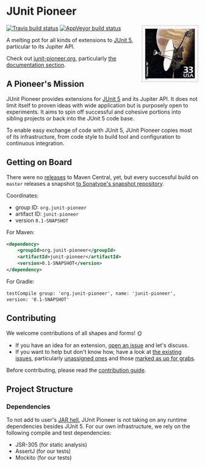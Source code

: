 # JUnit Pioneer

<img src="docs/project-logo.jpg" align="right" width="150px"/>

[![Travis build status](https://api.travis-ci.org/junit-pioneer/junit-pioneer.svg?branch=master)](https://travis-ci.org/junit-pioneer/junit-pioneer)
[![AppVeyor build status](https://ci.appveyor.com/api/projects/status/ijrlfaa2fpnxwm3r?svg=true)](https://ci.appveyor.com/project/nicolaiparlog/junit-pioneer)

A melting pot for all kinds of extensions to
[JUnit 5](https://github.com/junit-team/junit5), particular to its Jupiter API.

Check out [junit-pioneer.org](http://junit-pioneer.org), particularly [the documentation section](http://junit-pioneer.org/docs).

## A Pioneer's Mission

JUnit Pioneer provides extensions for [JUnit 5](https://github.com/junit-team/junit5/) and its Jupiter API.
It does not limit itself to proven ideas with wide application but is purposely open to experiments.
It aims to spin off successful and cohesive portions into sibling projects or back into the JUnit 5 code base.

To enable easy exchange of code with JUnit 5, JUnit Pioneer copies most of its infrastructure, from code style to build tool and configuration to continuous integration.

## Getting on Board

There were no [releases](https://github.com/junit-pioneer/junit-pioneer/releases) to Maven Central, yet, but every successful build on `master` releases a snapshot [to Sonatype's snapshot repository](https://oss.sonatype.org/content/repositories/snapshots/org/junit-pioneer/junit-pioneer/).

Coordinates:

* group ID: `org.junit-pioneer`
* artifact ID: `junit-pioneer`
* version `0.1-SNAPSHOT`

For Maven:

```xml
<dependency>
	<groupId>org.junit-pioneer</groupId>
	<artifactId>junit-pioneer</artifactId>
	<version>0.1-SNAPSHOT</version>
</dependency>
```

For Gradle:

```
testCompile group: 'org.junit-pioneer', name: 'junit-pioneer', version: '0.1-SNAPSHOT'
```

## Contributing

We welcome contributions of all shapes and forms! 🌞

* If you have an idea for an extension, [open an issue](https://github.com/junit-pioneer/junit-pioneer/issues/new) and let's discuss.
* If you want to help but don't know how, have a look at [the existing issues](https://github.com/junit-pioneer/junit-pioneer/issues), particularly [unassigned ones](https://github.com/junit-pioneer/junit-pioneer/issues?q=is%3Aopen+is%3Aissue+no%3Aassignee) and those [marked as up for grabs](https://github.com/junit-pioneer/junit-pioneer/issues?q=is%3Aissue+is%3Aopen+label%3Aup-for-grabs).

Before contributing, please read the [contribution guide](CONTRIBUTING.md).

## Project Structure

### Dependencies

To not add to user's [JAR hell](https://blog.codefx.org/java/jar-hell/), JUnit Pioneer is not taking on any runtime dependencies besides JUnit 5.
For our own infrastructure, we rely on the following compile and test dependencies:

* JSR-305 (for static analysis)
* AssertJ (for our tests)
* Mockito (for our tests)
